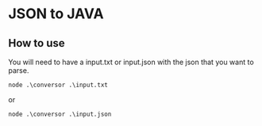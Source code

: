 # JSON to JAVA

## How to use 
You will need to have a input.txt or input.json with the json that you want to parse. 
```bash=
node .\conversor .\input.txt
```
or
```bash=
node .\conversor .\input.json
```



